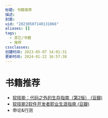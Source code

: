 ```yaml
---
标题: 书籍推荐
描述:
封面:
uid: "20230507140131066"
aliases: []
tags:
  - 其它/书籍
  - 推荐
cssclasses:
创建时间: 2023-05-07 14:01:31
更新时间: 2024-01-22 16:57:38
---
```


# 书籍推荐

- [软技能：代码之外的生存指南（第2版） (豆瓣)](https://book.douban.com/subject/36044253/)
- [软技能2软件开发者职业生涯指南 (豆瓣)](https://book.douban.com/subject/35043940/)
- 申论&行测
